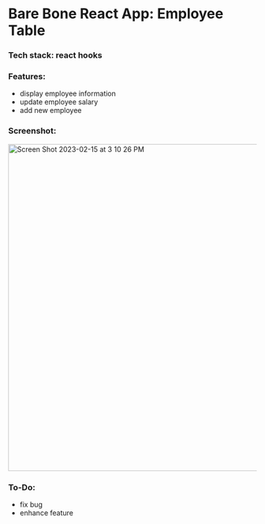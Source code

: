 # Bare Bone React App: Employee Table

### Tech stack: react hooks

### Features: 
  - display employee information
  - update employee salary
  - add new employee
 
### Screenshot:


<img width="662" alt="Screen Shot 2023-02-15 at 3 10 26 PM" src="https://user-images.githubusercontent.com/92821560/219214343-14cfa7bc-897b-4632-ba4e-08bf561b7138.png">

  
### To-Do:
  - fix bug
  - enhance feature

